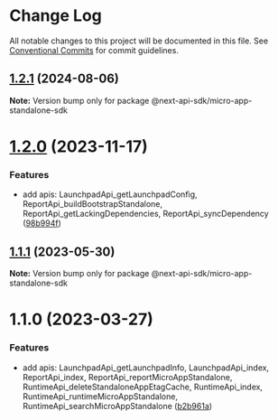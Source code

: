 # Change Log

All notable changes to this project will be documented in this file.
See [Conventional Commits](https://conventionalcommits.org) for commit guidelines.

## [1.2.1](https://github.com/easyops-cn/next-api-sdk/compare/@next-api-sdk/micro-app-standalone-sdk@1.2.0...@next-api-sdk/micro-app-standalone-sdk@1.2.1) (2024-08-06)

**Note:** Version bump only for package @next-api-sdk/micro-app-standalone-sdk





# [1.2.0](https://github.com/easyops-cn/next-api-sdk/compare/@next-api-sdk/micro-app-standalone-sdk@1.1.1...@next-api-sdk/micro-app-standalone-sdk@1.2.0) (2023-11-17)

### Features

- add apis: LaunchpadApi_getLaunchpadConfig, ReportApi_buildBootstrapStandalone, ReportApi_getLackingDependencies, ReportApi_syncDependency ([98b994f](https://github.com/easyops-cn/next-api-sdk/commit/98b994f1bb27958145bcd5c954a75247669c0151))

## [1.1.1](https://github.com/easyops-cn/next-api-sdk/compare/@next-api-sdk/micro-app-standalone-sdk@1.1.0...@next-api-sdk/micro-app-standalone-sdk@1.1.1) (2023-05-30)

**Note:** Version bump only for package @next-api-sdk/micro-app-standalone-sdk

# 1.1.0 (2023-03-27)

### Features

- add apis: LaunchpadApi_getLaunchpadInfo, LaunchpadApi_index, ReportApi_index, ReportApi_reportMicroAppStandalone, RuntimeApi_deleteStandaloneAppEtagCache, RuntimeApi_index, RuntimeApi_runtimeMicroAppStandalone, RuntimeApi_searchMicroAppStandalone ([b2b961a](https://github.com/easyops-cn/next-api-sdk/commit/b2b961a6f2a0beb96ac07e1e5b1c5b4f0ec272cb))
